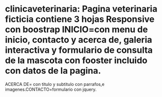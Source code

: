 # clinicaveterinaria: Pagina veterinaria ficticia contiene 3 hojas Responsive con boostrap INICIO=con menu de inicio, contacto y acerca de, galeria interactiva y formulario de consulta de la mascota con fooster incluido con datos de la pagina.
ACERCA DE= con titulo y subtitulo con parrafos,e imagenes.CONTACTO=formulario con jquery. 
